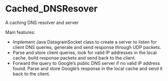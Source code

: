 # Cached_DNSResover
A caching DNS resolver and server

Main features:
- Implement Java DatagramSocket class to create a server to listen for client DNS queries, generate and send response through UDP packets.
- Parse and store client queries, look for valid IP addresses in the local cache, build response packets and send back to the client.
- Forward the query to Google’s public DNS server if no valid IP address found. Parse and store Google’s response in the local cache and send it back to the client.
